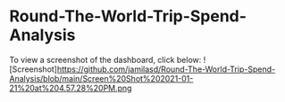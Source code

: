 # Round-The-World-Trip-Spend-Analysis

To view a screenshot of the dashboard, click below:
![Screenshot]https://github.com/jamilasd/Round-The-World-Trip-Spend-Analysis/blob/main/Screen%20Shot%202021-01-21%20at%204.57.28%20PM.png
